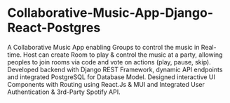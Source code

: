 # Collaborative-Music-App-Django-React-Postgres
 A Collaborative Music App enabling Groups to control the music in Real-time. Host can create Room to play & control the music at a party, allowing peoples to join rooms via code and vote on actions (play, pause, skip). Developed backend with Django REST Framework, dynamic API endpoints and integrated PostgreSQL for Database Model. Designed interactive UI Components with Routing using React.Js & MUI and Integrated User Authentication & 3rd-Party Spotify API.
